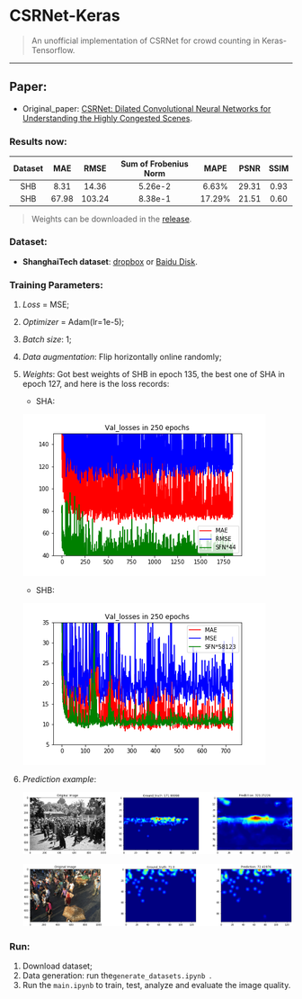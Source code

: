 # CSRNet-Keras
> An unofficial implementation of CSRNet for crowd counting in Keras-Tensorflow.

---

## Paper:

+ Original_paper: [CSRNet: Dilated Convolutional Neural Networks for Understanding the Highly Congested Scenes](https://www.researchgate.net/publication/323444534_CSRNet_Dilated_Convolutional_Neural_Networks_for_Understanding_the_Highly_Congested_Scenes).

### Results now:

| Dataset |  MAE  |  RMSE  | Sum of Frobenius Norm |  MAPE  | PSNR  | SSIM |
| :-----: | :---: | :----: | :-------------------: | :----: | :---: | :--: |
|   SHB   | 8.31  | 14.36  |        5.26e-2        | 6.63%  | 29.31 | 0.93 |
|   SHB   | 67.98 | 103.24 |        8.38e-1        | 17.29% | 21.51 | 0.60 |
> Weights can be downloaded in the [release](https://github.com/ZhengPeng7/CSRNet-Keras/releases/tag/v1.0).

### Dataset:

- **ShanghaiTech dataset**: [dropbox](<https://www.dropbox.com/s/fipgjqxl7uj8hd5/ShanghaiTech.zip?dl=0>) or [Baidu Disk](<http://pan.baidu.com/s/1nuAYslz>).

### Training Parameters:

1. *Loss* = MSE;

2. *Optimizer* = Adam(lr=1e-5);

3. *Batch size*: 1;

4. *Data augmentation*: Flip horizontally online randomly;

5. *Weights*: Got best weights of SHB in epoch 135, the best one of SHA in epoch 127, and here is the loss records:

   + SHA:

   ![Loss_records_SHB](weights_A_MSE_bestMAE67.984_Thu-May-23/CSRNet_val_loss.png)

   + SHB:

   ![Loss_records_SHB](weights_B_MSE_bestMAE8.31_Sun-May-19/CSRNet_val_loss.png)

   

6. *Prediction example*:

   ![example](materials/raw-GT-pred-SHA.png)

   ![example](materials/raw-GT-pred-SHB.png)

### Run:

1. Download dataset;
2. Data generation: run the`generate_datasets.ipynb `.
3. Run the `main.ipynb` to train, test, analyze and evaluate the image quality.
